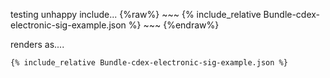 
testing unhappy include...
{%raw%}
\~\~\~
{% include_relative Bundle-cdex-electronic-sig-example.json %}
\~\~\~
{%endraw%}

renders as....

~~~
{% include_relative Bundle-cdex-electronic-sig-example.json %}
~~~
